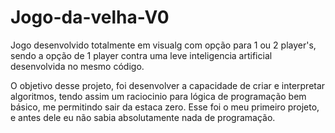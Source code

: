# Jogo-da-velha-V0

Jogo desenvolvido totalmente em visualg com opção para 1 ou 2 player's, sendo a opção de 1 player contra uma leve inteligencia artificial desenvolvida no mesmo código.

O objetivo desse projeto, foi desenvolver a capacidade de criar e interpretar algoritmos, tendo assim um raciocinio para lógica de programação bem básico, me permitindo sair da estaca zero. Esse foi o meu primeiro projeto, e antes dele eu não sabia absolutamente nada de programação.

